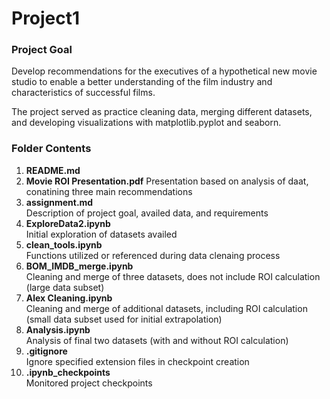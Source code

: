 # Project1

### Project Goal
Develop recommendations for the executives of a hypothetical new movie studio to enable a better understanding of the film industry and characteristics of successful films. 

The project served as practice cleaning data, merging different datasets, and developing visualizations with matplotlib.pyplot and seaborn.

### Folder Contents
1. **README.md** <br> 
2. **Movie ROI Presentation.pdf**
    Presentation based on analysis of daat, conatining three main recommendations
3. **assignment.md** <br> 
    Description of project goal, availed data, and requirements <br> 
4. **ExploreData2.ipynb** <br> 
    Initial exploration of datasets availed <br> 
5. **clean_tools.ipynb** <br> 
    Functions utilized or referenced during data clenaing process <br> 
6. **BOM_IMDB_merge.ipynb** <br>
    Cleaning and merge of three datasets, does not include ROI calculation (large data subset) <br> 
7. **Alex Cleaning.ipynb** <br>
    Cleaning and merge of additional datasets, including ROI calculation (small data subset used for initial extrapolation) <br> 
8. **Analysis.ipynb** <br> 
    Analysis of final two datasets (with and without ROI calculation) <br>
9. **.gitignore** <br>
    Ignore specified extension files in checkpoint creation <br> 
10. **.ipynb_checkpoints** <br>
    Monitored project checkpoints <br>

